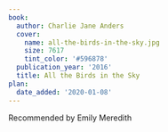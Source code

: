 ```yaml
---
book:
  author: Charlie Jane Anders
  cover:
    name: all-the-birds-in-the-sky.jpg
    size: 7617
    tint_color: '#596878'
  publication_year: '2016'
  title: All the Birds in the Sky
plan:
  date_added: '2020-01-08'
---
```


Recommended by Emily Meredith